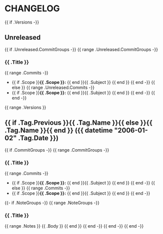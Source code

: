 # CHANGELOG

{{ if .Versions -}}
## Unreleased
{{ if .Unreleased.CommitGroups -}}
{{ range .Unreleased.CommitGroups -}}
### {{ .Title }}
{{ range .Commits -}}
- {{ if .Scope }}**{{ .Scope }}:** {{ end }}{{ .Subject }}
{{ end }}
{{ end -}}
{{ else }}
{{ range .Unreleased.Commits -}}
- {{ if .Scope }}**{{ .Scope }}:** {{ end }}{{ .Subject }}
{{ end }}
{{ end -}}
{{ end -}}

{{ range .Versions }}
## {{ if .Tag.Previous }}{{ .Tag.Name }}{{ else }}{{ .Tag.Name }}{{ end }} ({{ datetime "2006-01-02" .Tag.Date }})
{{ if .CommitGroups -}}
{{ range .CommitGroups -}}
### {{ .Title }}
{{ range .Commits -}}
- {{ if .Scope }}**{{ .Scope }}:** {{ end }}{{ .Subject }}
{{ end }}
{{ end -}}
{{ else }}
{{ range .Commits -}}
- {{ if .Scope }}**{{ .Scope }}:** {{ end }}{{ .Subject }}
{{ end }}
{{ end -}}

{{- if .NoteGroups -}}
{{ range .NoteGroups -}}
### {{ .Title }}
{{ range .Notes }}
{{ .Body }}
{{ end }}
{{ end -}}
{{ end -}}
{{ end -}}